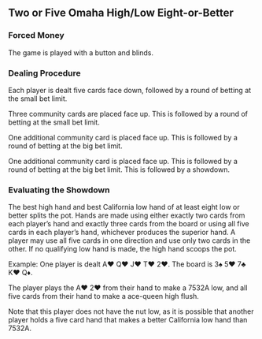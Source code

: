 Two or Five Omaha High/Low Eight-or-Better
------------------------------------------

### Forced Money
The game is played with a button and blinds.

### Dealing Procedure

Each player is dealt five cards face down, followed by a round of betting at the
small bet limit.

Three community cards are placed face up. This is followed by a round of betting
at the small bet limit.

One additional community card is placed face up. This is followed by a round of
betting at the big bet limit.

One additional community card is placed face up. This is followed by a round of
betting at the big bet limit. This is followed by a showdown.

### Evaluating the Showdown

The best high hand and best California low hand of at least eight low or better
splits the pot. Hands are made using either exactly two cards from each player’s
hand and exactly three cards from the board or using all five cards in each player’s
hand, whichever produces the superior hand. A player may use all five cards in
one direction and use only two cards in the other. If no qualifying low hand is
made, the high hand scoops the pot.

Example: One player is dealt A♥ Q♥ J♥ T♥ 2♥. The board is 3♠ 5♥ 7♣ K♥ Q♦.

The player plays the A♥ 2♥ from their hand to make a 7532A low, and all five
cards from their hand to make a ace-queen high flush.

Note that this player does not have the nut low, as it is possible that another
player holds a five card hand that makes a better California low hand than
7532A.
